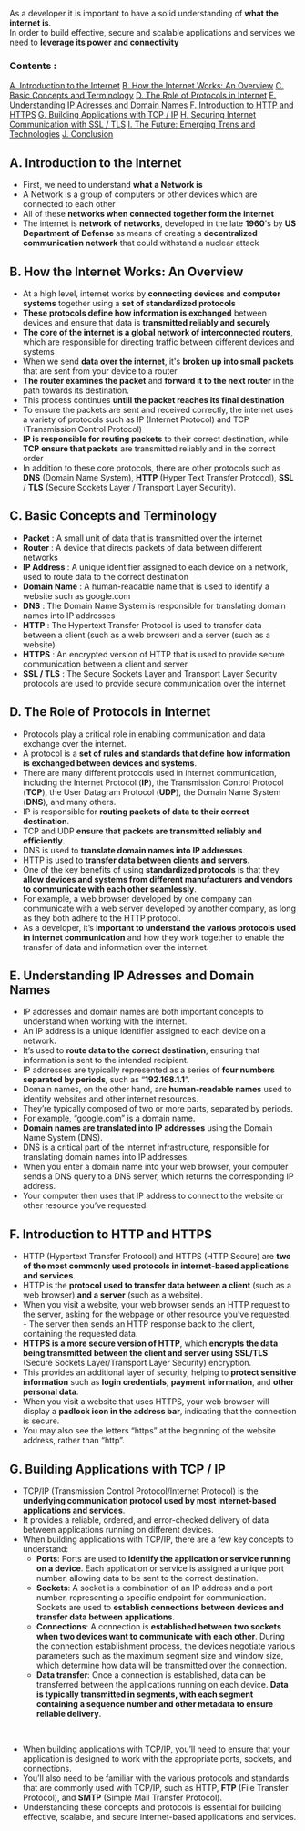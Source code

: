 As a developer it is important to have a solid understanding of **what the internet is**. <br> In order to build effective, secure and scalable applications and services we need to **leverage its power and connectivity**

### Contents :

[A. Introduction to the Internet](#A.Introduction-to-the-Internet)
[B. How the Internet Works: An Overview](#B.-How-the-Internet-Works:-An-Overview)
[C. Basic Concepts and Terminology](#C.-Basic-Concepts-and-Terminology)
[D. The Role of Protocols in Internet](#D.-The-Role-of-Protocols-in-Internet)
[E. Understanding IP Adresses and Domain Names](#E.-Understanding-IP-Adresses-and-Domain-Names)
[F. Introduction to HTTP and HTTPS](#F.-Introduction-to-HTTP-and-HTTPS)
[G. Building Applications with TCP / IP](#G.-Building-Applications-with-TCP-/-IP)
[H. Securing Internet Communication with SSL / TLS](#H.-Securing-Internet-Communication-with-SSL-/-TLS)
[I. The Future: Emerging Trens and Technologies](#J.-The-Future:-Emerging-Trens-and-Technologies)
[J. Conclusion](#K.-Conclusion)
<br>

## A. Introduction to the Internet

- First, we need to understand **what a Network is**
- A Network is a group of computers or other devices which are connected to each other
- All of these **networks when connected together form the internet**
- The internet is **network of networks**, developed in the late **1960**'s by **US Department of Defense** as means of creating a **decentralized communication network** that could withstand a nuclear attack

## B. How the Internet Works: An Overview

- At a high level, internet works by **connecting devices and computer systems** together using a **set of standardized protocols**
- **These protocols define how information is exchanged** between devices and ensure that data is **transmitted reliably and securely**
- **The core of the internet is a global network of interconnected routers**, which are responsible for directing traffic between different devices and systems
- When we send **data over the internet**, it's **broken up into small packets** that are sent from your device to a router
- **The router examines the packet** and **forward it to the next router** in the path towards its destination.
- This process continues **untill the packet reaches its final destination**
- To ensure the packets are sent and received correctly, the internet uses a variety of protocols such as IP (Internet Protocol) and TCP (Transmission Control Protocol)
- **IP is responsible for routing packets** to their correct destination, while **TCP ensure that packets** are transmitted reliably and in the correct order
- In addition to these core protocols, there are other protocols such as **DNS** (Domain Name System), **HTTP** (Hyper Text Transfer Protocol), **SSL** / **TLS** (Secure Sockets Layer / Transport Layer Security).

## C. Basic Concepts and Terminology

- **Packet** : A small unit of data that is transmitted over the internet
- **Router** : A device that directs packets of data between different networks
- **IP Address** : A unique identifier assigned to each device on a network, used to route data to the correct destination
- **Domain Name** : A human-readable name that is used to identify a website such as google.com
- **DNS** : The Domain Name System is responsible for translating domain names into IP addresses
- **HTTP** : The Hypertext Transfer Protocol is used to transfer data between a client (such as a web browser) and a server (such as a website)
- **HTTPS** : An encrypted version of HTTP that is used to provide secure communication between a client and server
- **SSL / TLS** : The Secure Sockets Layer and Transport Layer Security protocols are used to provide secure communication over the internet

## D. The Role of Protocols in Internet

- Protocols play a critical role in enabling communication and data exchange over the internet.
- A protocol is a **set of rules and standards that define how information is exchanged between devices and systems**.
- There are many different protocols used in internet communication, including the Internet Protocol (**IP**), the Transmission Control Protocol (**TCP**), the User Datagram Protocol (**UDP**), the Domain Name System (**DNS**), and many others.
- IP is responsible for **routing packets of data to their correct destination**.
- TCP and UDP **ensure that packets are transmitted reliably and efficiently**.
- DNS is used to **translate domain names into IP addresses**.
- HTTP is used to **transfer data between clients and servers**.
- One of the key benefits of using **standardized protocols** is that they **allow devices and systems from different manufacturers and vendors to communicate with each other seamlessly**.
- For example, a web browser developed by one company can communicate with a web server developed by another company, as long as they both adhere to the HTTP protocol.
- As a developer, it’s **important to understand the various protocols used in internet communication** and how they work together to enable the transfer of data and information over the internet.

## E. Understanding IP Adresses and Domain Names

- IP addresses and domain names are both important concepts to understand when working with the internet.
- An IP address is a unique identifier assigned to each device on a network.
- It’s used to **route data to the correct destination**, ensuring that information is sent to the intended recipient.
- IP addresses are typically represented as a series of **four numbers separated by periods**, such as “**192.168.1.1**”.
- Domain names, on the other hand, are **human-readable names** used to identify websites and other internet resources.
- They’re typically composed of two or more parts, separated by periods.
- For example, “google.com” is a domain name.
- **Domain names are translated into IP addresses** using the Domain Name System (DNS).
- DNS is a critical part of the internet infrastructure, responsible for translating domain names into IP addresses.
- When you enter a domain name into your web browser, your computer sends a DNS query to a DNS server, which returns the corresponding IP address.
- Your computer then uses that IP address to connect to the website or other resource you’ve requested.

## F. Introduction to HTTP and HTTPS

- HTTP (Hypertext Transfer Protocol) and HTTPS (HTTP Secure) are **two of the most commonly used protocols in internet-based applications and services**.
- HTTP is the **protocol used to transfer data between a client** (such as a web browser) **and a server** (such as a website).
- When you visit a website, your web browser sends an HTTP request to the server, asking for the webpage or other resource you’ve requested. - The server then sends an HTTP response back to the client, containing the requested data.
- **HTTPS is a more secure version of HTTP**, which **encrypts the data being transmitted between the client and server using SSL/TLS** (Secure Sockets Layer/Transport Layer Security) encryption.
- This provides an additional layer of security, helping to **protect sensitive information** such as **login credentials**, **payment information**, and **other personal data**.
- When you visit a website that uses HTTPS, your web browser will display a **padlock icon in the address bar**, indicating that the connection is secure.
- You may also see the letters “https” at the beginning of the website address, rather than “http”.

## G. Building Applications with TCP / IP

- TCP/IP (Transmission Control Protocol/Internet Protocol) is the **underlying communication protocol used by most internet-based applications and services**.
- It provides a reliable, ordered, and error-checked delivery of data between applications running on different devices.
- When building applications with TCP/IP, there are a few key concepts to understand:
  - **Ports**: Ports are used to **identify the application or service running on a device**. Each application or service is assigned a unique port number, allowing data to be sent to the correct destination.
  - **Sockets**: A socket is a combination of an IP address and a port number, representing a specific endpoint for communication. Sockets are used to **establish connections between devices and transfer data between applications**.
  - **Connections**: A connection is **established between two sockets when two devices want to communicate with each other**. During the connection establishment process, the devices negotiate various parameters such as the maximum segment size and window size, which determine how data will be transmitted over the connection.
  - **Data transfer**: Once a connection is established, data can be transferred between the applications running on each device. **Data is typically transmitted in segments, with each segment containing a sequence number and other metadata to ensure reliable delivery**.

<br>

- When building applications with TCP/IP, you’ll need to ensure that your application is designed to work with the appropriate ports, sockets, and connections.
- You’ll also need to be familiar with the various protocols and standards that are commonly used with TCP/IP, such as HTTP, **FTP** (File Transfer Protocol), and **SMTP** (Simple Mail Transfer Protocol).
- Understanding these concepts and protocols is essential for building effective, scalable, and secure internet-based applications and services.
